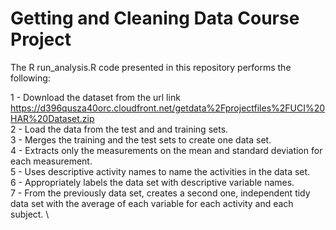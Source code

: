 # Getting and Cleaning Data Course Project

The R run_analysis.R code presented in this repository performs the following:

  1 - Download the dataset from the url link https://d396qusza40orc.cloudfront.net/getdata%2Fprojectfiles%2FUCI%20HAR%20Dataset.zip \
  2 - Load the data from the test and and training sets. \
  3 - Merges the training and the test sets to create one data set. \
  4 - Extracts only the measurements on the mean and standard deviation for each measurement. \
  5 - Uses descriptive activity names to name the activities in the data set. \
  6 - Appropriately labels the data set with descriptive variable names. \
  7 - From the previously data set, creates a second one, independent tidy data set with the average of each variable for each activity and each subject. \
